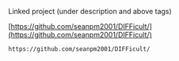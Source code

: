 
Linked project (under description and above tags)

[https://github.com/seanpm2001/DIFFicult/](https://github.com/seanpm2001/DIFFicult/)

```
https://github.com/seanpm2001/DIFFicult/
```
